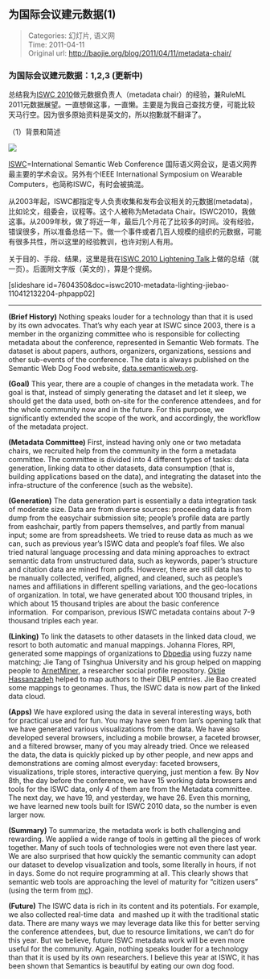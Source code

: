 为国际会议建元数据(1)
---
    
> Categories: 幻灯片, 语义网  
> Time: 2011-04-11  
> Original url: <http://baojie.org/blog/2011/04/11/metadata-chair/>
    
### 为国际会议建元数据：1,2,3 (更新中)

总结我为[ISWC 2010](http://iswc2010.semanticweb.org/)做元数据负责人（metadata chair）的经验，兼RuleML 2011元数据展望。一直想做这事，一直懒。主要是为我自己查找方便，可能比较天马行空。因为很多原始资料是英文的，所以抱歉就不翻译了。

（1）背景和简述

![](http://data.semanticweb.org/images/logo_iswc2010.png)

[ISWC](http://iswc.semanticweb.org/)=International Semantic Web Conference 国际语义网会议，是语义网界最主要的学术会议。另外有个IEEE International Symposium on Wearable Computers，也简称ISWC，有时会被搞混。

从2003年起，ISWC都指定专人负责收集和发布会议相关的元数据(metadata)，比如论文，组委会，议程等。这个人被称为Metadata Chair。ISWC2010，我做这事。从2009年秋，做了将近一年，最后几个月花了比较多的时间。没有经验，错误很多，所以准备总结一下。做一个事件或者几百人规模的组织的元数据，可能有很多共性，所以这里的经验教训，也许对别人有用。

关于目的、手段、结果，这里是我在[ISWC 2010 Lightening Talk](http://iswc2010.semanticweb.org/node/684)上做的总结（就一页）。后面附文字版（英文的），算是个提纲。

[slideshare id=7604350&doc=iswc2010-metadata-lighting-jiebao-110412132204-phpapp02]

---

**(Brief History)** Nothing speaks louder for a technology than that it is used by its own advocates. That’s why each year at ISWC since 2003, there is a member in the organizing committee who is responsible for collecting metadata about the conference, represented in Semantic Web formats. The dataset is about papers, authors, organizers, organizations, sessions and other sub-events of the conference. The data is always published on the Semantic Web Dog Food website, [data.semanticweb.org](http://data.semanticweb.org/).

**(Goal)** This year, there are a couple of changes in the metadata work. The goal is that, instead of simply generating the dataset and let it sleep, we should get the data used, both on-site for the conference attendees, and for the whole community now and in the future. For this purpose, we significantly extended the scope of the work, and accordingly, the workflow of the metadata project.

**(Metadata Committee)** First, instead having only one or two metadata chairs, we recruited help from the community in the form a metadata committee. The committee is divided into 4 different types of tasks: data generation, linking data to other datasets, data consumption (that is, building applications based on the data), and integrating the dataset into the infra-structure of the conference (such as the website).

**(Generation)** The data generation part is essentially a data integration task of moderate size. Data are from diverse sources: proceeding data is from dump from the easychair submission site; people’s profile data are partly from eashchair, partly from papers themselves, and partly from manual input; some are from spreadsheets. We tried to reuse data as much as we can, such as previous year’s ISWC data and people’s foaf files. We also tried natural language processing and data mining approaches to extract semantic data from unstructured data, such as keywords, paper’s structure and citation data are mined from pdfs. However, there are still data has to be manually collected, verified, aligned, and cleaned, such as people’s names and affiliations in different spelling variations, and the geo-locations of organization. In total, we have generated about 100 thousand triples, in which about 15 thousand triples are about the basic conference information.  For comparison, previous ISWC metadata contains about 7-9 thousand triples each year.

**(Linking)** To link the datasets to other datasets in the linked data cloud, we resort to both automatic and manual mappings. Johanna Flores, RPI, generated some mappings of organizations to [Dbpedia](http://dbpedia.org/) using fuzzy name matching; Jie Tang of Tsinghua University and his group helped on mapping people to [ArnetMiner](http://arnetminer.org/), a researcher social profile repository. [Oktie](http://www.cs.toronto.edu/~oktie/) [Hassanzadeh](http://www.cs.toronto.edu/~oktie/) helped to map authors to their DBLP entries. Jie Bao created some mappings to geonames. Thus, the ISWC data is now part of the linked data cloud.

**(Apps)** We have explored using the data in several interesting ways, both for practical use and for fun. You may have seen from Ian’s opening talk that we have generated various visualizations from the data. We have also developed several browsers, including a mobile browser, a faceted browser, and a filtered browser, many of you may already tried. Once we released the data, the data is quickly picked up by other people, and new apps and demonstrations are coming almost everyday: faceted browsers, visualizations, triple stores, interactive querying, just mention a few. By Nov 8th, the day before the conference, we have 15 working data browsers and tools for the ISWC data, only 4 of them are from the Metadata committee. The next day, we have 19, and yesterday, we have 26. Even this morning, we have learned new tools built for ISWC 2010 data, so the number is even larger now.

**(Summary)** To summarize, the metadata work is both challenging and rewarding. We applied a wide range of tools in getting all the pieces of work together. Many of such tools of technologies were not even there last year. We are also surprised that how quickly the semantic community can adopt our dataset to develop visualization and tools, some literally in hours, if not in days. Some do not require programming at all. This clearly shows that semantic web tools are approaching the level of maturity for “citizen users” (using the term from [mc](http://iswc2010.semanticweb.org/node/80)).

**(Future)** The ISWC data is rich in its content and its potentials. For example, we also collected real-time data  and mashed up it with the traditional static data. There are many ways we may leverage data like this for better serving the conference attendees, but, due to resource limitations, we can’t do for this year. But we believe, future ISWC metadata work will be even more useful for the community. Again, nothing speaks louder for a technology than that it is used by its own researchers. I believe this year at ISWC, it has been shown that Semantics is beautiful by eating our own dog food.     
    
